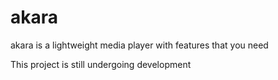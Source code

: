 # akara
akara is a lightweight media player with features that you need

This project is still undergoing development
